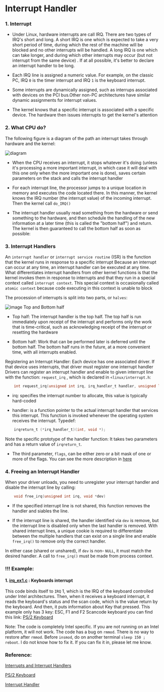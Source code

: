 # Interrupt Handler

### 1. Interrupt

* Under Linux, hardware interrupts are call IRQ. There are two types of IRQ's short and long.
A short IRQ is one which is expected to take a very short period of time, during which the rest
of the machine will be blocked and no other interrupts will be handled. A long IRQ is one which
can take longer, and during which other interrupts may occur (but not interrupt from the same device)
. If at all possible, it's better to declare an interrupt handler to be long.

* Each IRQ line is assigned a numeric value. For example, on the classic PC, IRQ `0` is the
timer interrupt and IRQ `1` is the keyboard interrupt.

* Some interrupts are dynamically assigned, such as interrups associated with devices on the
PCI bus.Other non-PC architectures have similar dynamic assignments for interrupt values.

* The kernel knows that a specific interrupt is associated with a specific device. The hardware
then issues interrupts to get the kernel's attention

### 2. What CPU do?

The following figure is a diagram of the path an interrupt takes through hardware and the kernel:

![diagram](https://notes.shichao.io/lkd/figure_7.1.png)

* When the CPU receives an interrupt, it stops whatever it's doing (unless it's processing a
more important interrupt, in which case it will deal with this one only when the more
important one is done), saves certain parameters on the stack and calls the interrupt handler

* For each interrupt line, the processor jumps to a unique location in memory
and executes the code located there. In this manner, the kernel knows the IRQ number
(the interrupt value) of the incoming interrupt. Then the kernel call `do_IRQ()`

* The interrupt handler usually read something from the hardware or send something to
the hardware, and then schedule the handling of the new information at a later time
(this is called the "bottom half") and return. The kernel is then guaranteed to
call the bottom half as soon as possible:

### 3. Interrupt Handlers

An `interrupt handler` or `interrupt service routine` (ISR) is the function that the kernel runs in response to a specific interrupt
Because an interrupt can occur at any time, an interrupt handler can be executed at any time. What differentiates interrupt
handlers from other kernel functions is that the kernel invokes them in response to interrupts and that they run in a special
context called `interrupt context`. This special context is occasionally called `atomic context` because code executing in this context is unable to block

The procession of interrupts is split into two parts, or `halves`:

![image Top and Bottom half](https://www.ibm.com/developerworks/linux/library/l-tasklets/figure1.gif)

* Top half: The interrupt handler is the top half. The top half is run immediately upon receipt of the interrupt and
performs only the work that is time-critical, such as acknowledging receipt of the interrupt or resetting the hardware

* Bottom half: Work that can be performed later is deferred until the bottom half. The bottom half runs in the future, at a more convenient time, with all interrupts enabled.

Registering an Interrupt Handler: Each device has one associated driver. If that device uses interrupts, that driver must register one interrupt handler
Drivers can register an interrupt handler and enable to given interrupt line with the function: `request_irq`
, which is declared in `<linux/interrupt.h`:

```c
	int request_irq(unsigned int irq, irq_handler_t handler, unsigned long flags, const char *name, void *dev)
```

* irq: specifies the interrupt number to allocate, this value is typically hard-coded

* handler: is a function pointer to the actual interrupt handler that services this interrupt. This
function is invoked whenever the operating system receives the interrupt. Typedef:

```c
	irqreturn_t (*irq_handler_t)(int, void *);
```
Note the specific prototype of the handler function: It takes two parameters and has a return value of `irqreturn_t`.

* The third parameter, `flags`, can be either zero or a bit mask of one or more of the flags. You can see the more description in
[here](https://www.fsl.cs.sunysb.edu/kernel-api/re667.html)

### 4. Freeing an Interrupt Handler

When your driver unloads, you need to unregister your interrupt handler and disable the interrupt line by calling:

```c
	void free_irq(unsigned int irq, void *dev)
```
* If the specified interrupt line is not shared, this function removes the handler and siables the line.

* If the interrupt line is shared, the handler identified via `dev` is remove, but the interrupt line is disabled
only when the last handler is removed. With shared interrupt lines, a unique cookie is required to differentiate
between the multiple handlers that can exist on a single line and enable `free_irq()` to remove only the correct handler.

In either case (shared or unshared), if `dev` is non- `NULL`, it must match the desired handler. A call to `free_irq()` must be made from process context.

### !!! Example:

#### 1. [irq_ex1.c](https://github.com/danghai/Kernel/blob/master/irq_handler/irq_ex1.c) : Keyboards interrupt

This code binds itself to `IRQ` 1, which is the IRQ of the keyboard controlled under Intel architectures. Then,
when it receives a keyboard interrupt, it reads the keyboard's status and the scan code, which is the value return
by the keyboard. And then, it puts information about Key that pressed. This example only has 3 key: ESC, F1 and F2
Scancode keyboard you can find this link: [PS/2 Keyboard](http://wiki.osdev.org/PS/2_Keyboard)

Note: The code is completely Intel specific. If you are not running on an Intel platform, it will not work. The code
has a bug on `rmmod`. There is no way to restore after `rmmod`. Before `insmod`, do on another terminal `sleep 150 ; reboot`.
I do not know how to fix it. If you can fix it in, please let me know.   

### Reference:

[Interrupts and Interrupt Handlers](https://notes.shichao.io/lkd/ch7/)

[PS/2 Keyboard](http://wiki.osdev.org/PS/2_Keyboard)

[Interrupt Handler](http://www.tldp.org/LDP/lkmpg/2.4/html/x1210.html)
